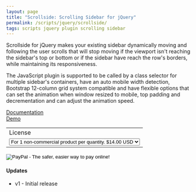 ```yaml
---
layout: page
title: "Scrollside: Scrolling Sidebar for jQuery"
permalink: /scripts/jquery/scrollside/
tags: scripts jquery plugin scrolling sidebar
---
```


Scrollside for jQuery makes your existing sidebar dynamically moving and following the user scrolls that will stop moving if the viewport isn't reaching the sidebar's top or bottom or if the sidebar have reach the row's borders, while maintaining its responsiveness.

The JavaScript plugin is supported to be called by a class selector for multiple sidebar's containers, have an auto mobile width detection, Bootstrap 12-column grid system compatible and have flexible options that can set the animation when window resized to mobile, top padding and decrementation and can adjust the animation speed.

<div class="row">
	<div class="col-sm-5 col-sm-offset-1">
		<a class="btn btn-primary btn-lg" href="doc.html" role="button" style="width: 100%;">Documentation</a>
	</div>
	<div class="col-sm-5">
		<a class="btn btn-primary btn-lg" href="http://demo.heliohost.org/jquery/scrollside/" role="button" style="width: 100%;">Demo</a>
	</div>
</div>

<form action="https://www.paypal.com/cgi-bin/webscr" method="post" target="_top">
<input type="hidden" name="cmd" value="_s-xclick">
<input type="hidden" name="hosted_button_id" value="9JL5BKFLZ9YJ8">
<table>
<tr><td><input type="hidden" name="on0" value="License">License</td></tr><tr><td><select name="os0">
	<option value="For 1 non-commercial product per quantity.">For 1 non-commercial product per quantity. $14.00 USD</option>
	<option value="For 1 commercial product per quantity.">For 1 commercial product per quantity. $60.00 USD</option>
</select> </td></tr>
</table>
<input type="hidden" name="currency_code" value="USD">
<input type="image" src="https://www.paypalobjects.com/en_US/i/btn/btn_buynowCC_LG.gif" border="0" name="submit" alt="PayPal - The safer, easier way to pay online!">
<img alt="" border="0" src="https://www.paypalobjects.com/en_US/i/scr/pixel.gif" width="1" height="1">
</form>


#### Updates

 - v1 - Initial release
